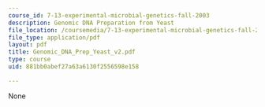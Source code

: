 ```yaml
---
course_id: 7-13-experimental-microbial-genetics-fall-2003
description: Genomic DNA Preparation from Yeast
file_location: /coursemedia/7-13-experimental-microbial-genetics-fall-2003/881bb0abef27a63a6130f2556598e158_Genomic_DNA_Prep_Yeast_v2.pdf
file_type: application/pdf
layout: pdf
title: Genomic_DNA_Prep_Yeast_v2.pdf
type: course
uid: 881bb0abef27a63a6130f2556598e158

---
```

None
